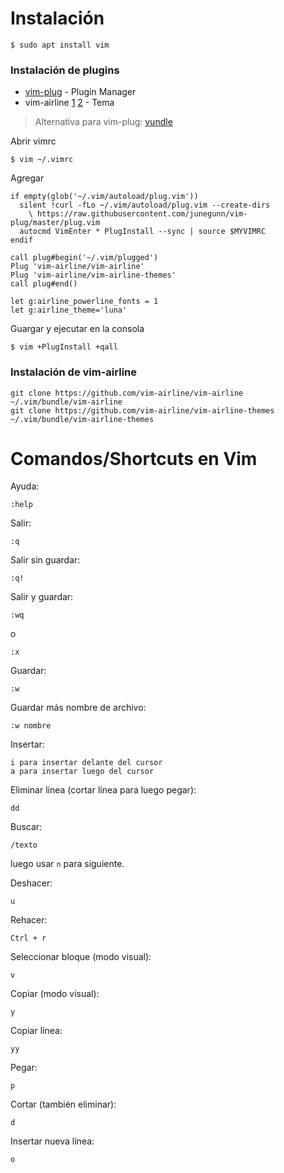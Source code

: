# Instalación

```
$ sudo apt install vim
```

### Instalación de plugins

- [vim-plug](https://github.com/junegunn/vim-plug) - Plugin Manager
- vim-airline [1](https://github.com/vim-airline/vim-airline) [2](https://github.com/vim-airline/vim-airline/wiki/Screenshots) - Tema

> Alternativa para vim-plug: [vundle](https://github.com/VundleVim/Vundle.vim)

Abrir vimrc

```
$ vim ~/.vimrc
```

Agregar

```
if empty(glob('~/.vim/autoload/plug.vim'))
  silent !curl -fLo ~/.vim/autoload/plug.vim --create-dirs
    \ https://raw.githubusercontent.com/junegunn/vim-plug/master/plug.vim
  autocmd VimEnter * PlugInstall --sync | source $MYVIMRC
endif

call plug#begin('~/.vim/plugged')
Plug 'vim-airline/vim-airline'
Plug 'vim-airline/vim-airline-themes'
call plug#end()

let g:airline_powerline_fonts = 1
let g:airline_theme='luna'
```

Guargar y ejecutar en la consola

```
$ vim +PlugInstall +qall
```

### Instalación de vim-airline

```
git clone https://github.com/vim-airline/vim-airline ~/.vim/bundle/vim-airline
git clone https://github.com/vim-airline/vim-airline-themes ~/.vim/bundle/vim-airline-themes
```

# Comandos/Shortcuts en Vim

Ayuda:
```
:help
```

Salir:
```
:q
```

Salir sin guardar:
```
:q!
```

Salir y guardar:
```
:wq
```

o

```
:x
```

Guardar:
```
:w
```

Guardar más nombre de archivo:
```
:w nombre
```

Insertar:
```
i para insertar delante del cursor
a para insertar luego del cursor
```

Eliminar línea (cortar línea para luego pegar):
```
dd
```

Buscar:
```
/texto
```
luego usar `n` para siguiente.

Deshacer:
```
u
```

Rehacer:
```
Ctrl + r
```

Seleccionar bloque (modo visual):
```
v
```

Copiar (modo visual):
```
y
```

Copiar línea:
```
yy
```

Pegar:
```
p
```

Cortar (también eliminar):
```
d
```
Insertar nueva línea:
```
o
```
